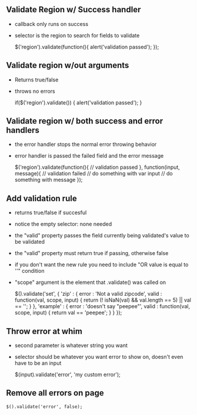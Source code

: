 Validate Region w/ Success handler
----------------------------------
- callback only runs on success
- selector is the region to search for fields to validate

    $('region').validate(function(){
		alert('validation passed');
	}); 



Validate region w/out arguments
-------------------------------
- Returns true/false
- throws no errors

    if($('region').validate()) {
		alert('validation passed');
	}



Validate region w/ both success and error handlers
--------------------------------------------------
- the error handler stops the normal error throwing behavior
- error handler is passed the failed field and the error message

    $('region').validate(function(){
		// validation passed
	}, function(input, message){
		// validation failed
		// do something with var input
		// do something with message
	});



Add validation rule
-------------------
- returns true/false if succesful
- notice the empty selector: none needed
- the "valid" property passes the field currently being validated's value to be validated
- the "valid" property must return true if passing, otherwise false
- if you don't want the new rule you need to include "OR value is equal to ''" condition
- "scope" argument is the element that .validate() was called on

    $().validate('set', {
		'zip' : {
			error : 'Not a valid zipcode',
			valid : function(val, scope, input) {
				return (! isNaN(val) && val.length == 5) || val == '';
			}
		},
		'example' : {
			error : 'doesn\'t say "peepee"',
			valid : function(val, scope, input) {
				return val == 'peepee';
			}
		}
	});



Throw error at whim
-------------------
- second parameter is whatever string you want
- selector should be whatever you want error to show on, doesn't even have to be an input

	$(input).validate('error', 'my custom error');



Remove all errors on page
-------------------------
	$().validate('error', false);